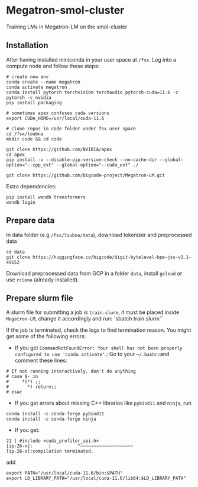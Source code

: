 # Megatron-smol-cluster

Training LMs in Megatron-LM on the smol-cluster

## Installation

After having installed miniconda in your user space at `/fsx`. Log into a compute node and follow these steps:

```
# create new env
conda create --name megatron
conda activate megatron
conda install pytorch torchvision torchaudio pytorch-cuda=11.6 -c pytorch -c nvidia
pip install packaging
```

```
# sometimes apex confuses cuda versions
export CUDA_HOME=/usr/local/cuda-11.6

# clone repos in code folder under fsx user space
cd /fsx/loubna
mkdir code && cd code

git clone https://github.com/NVIDIA/apex
cd apex
pip install -v --disable-pip-version-check --no-cache-dir --global-option="--cpp_ext" --global-option="--cuda_ext" ./
```

```
git clone https://github.com/bigcode-project/Megatron-LM.git
```

Extra dependencies:
```
pip install wandb transformers
wandb login
```

## Prepare data

In data folder (e.g `/fsx/loubna/data`), download tokenizer and preprocessed data

```
cd data
git clone https://huggingface.co/bigcode/digit-bytelevel-bpe-jss-v1.1-49152
```

Download preprocessed data from GCP in a folder `data`, install `gcloud` or use `rclone` (already installed).

## Prepare slurm file

A slurm file for submitting a job is `train.slurm`, it must be placed inside `Megatron-LM`, change it accordingly and run:
`sbatch train.slurm``

If the job is terminated, check the logs to find termination reason. You might get some of the following errors:

- If you get `CommandNotFoundError: Your shell has not been properly configured to use 'conda activate'`.: Go to your `~/.bashrc`and comment these lines:

```
# If not running interactively, don't do anything
# case $- in
#     *i*) ;;
#       *) return;;
# esac
```

- If you get errors about missing C++ libraries like `pybind11` and `ninja`, run

```
conda install -c conda-forge pybind11
conda install -c conda-forge ninja
```

- If you get:

```
21 | #include <cuda_profiler_api.h>
[ip-26-x]:      |          ^~~~~~~~~~~~~~~~~~~~~
[ip-26-x]:compilation terminated.
```
add
```
export PATH="/usr/local/cuda-11.6/bin:$PATH"
export LD_LIBRARY_PATH="/usr/local/cuda-11.6/lib64:$LD_LIBRARY_PATH"
```
